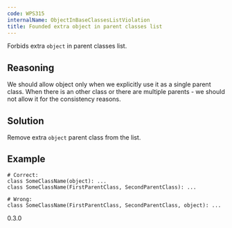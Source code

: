 ```yaml
---
code: WPS315
internalName: ObjectInBaseClassesListViolation
title: Founded extra object in parent classes list
---
```


Forbids extra `object` in parent classes list.

## Reasoning
We should allow object only when we explicitly use it as a single
parent class. When there is an other class or there are multiple
parents - we should not allow it for the consistency reasons.

## Solution
Remove extra `object` parent class from the list.

## Example

    # Correct:
    class SomeClassName(object): ...
    class SomeClassName(FirstParentClass, SecondParentClass): ...
    
    # Wrong:
    class SomeClassName(FirstParentClass, SecondParentClass, object): ...

<div class="versionadded">

0.3.0

</div>